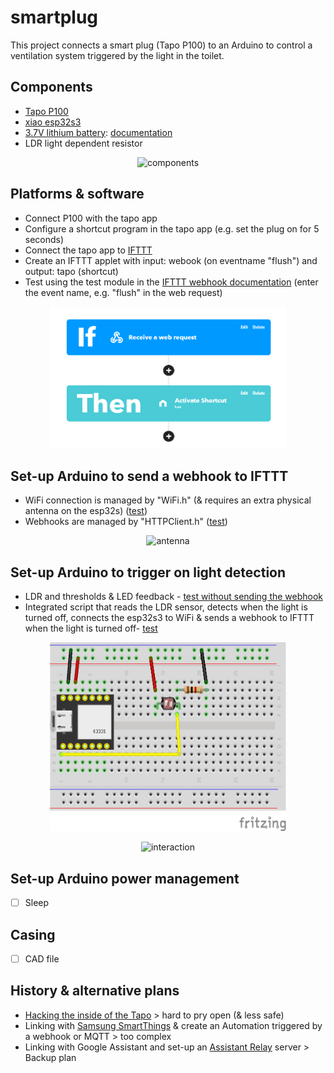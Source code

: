 # smartplug
This project connects a smart plug (Tapo P100) to an Arduino to control a ventilation system triggered by the light in the toilet.
## Components
- [Tapo P100](https://www.tp-link.com/nl-be/home-networking/smart-plug/tapo-p100/)
- [xiao esp32s3](https://www.seeedstudio.com/XIAO-ESP32S3-p-5627.html)
- [3.7V lithium battery](https://www.kiwi-electronics.com/nl/lithium-polymer-li-po-accu-3-7v-500mah-2200): [documentation](https://wiki.seeedstudio.com/xiao_esp32s3_getting_started/)
- LDR light dependent resistor 
<p align="center">
<img src="/img/hardware.jpg" alt="components" style="height: 7cm; width:10cm;"/>
</p>

## Platforms & software
- Connect P100 with the tapo app
- Configure a shortcut program in the tapo app (e.g. set the plug on for 5 seconds)
- Connect the tapo app to [IFTTT](ifttt.com)
- Create an IFTTT applet with input: webook (on eventname "flush") and output: tapo (shortcut)
- Test using the test module in the [IFTTT webhook documentation](https://ifttt.com/maker_webhooks) (enter the event name, e.g. "flush" in the web request)

<p align="center">
<img src="/img/ifttt.png" alt="ifttt applet" style="height: 6cm; width:10cm;"/>
</p>

## Set-up Arduino to send a webhook to IFTTT
- WiFi connection is managed by "WiFi.h" (& requires an extra physical antenna on the esp32s) ([test](tests/1_WiFi/1_WiFi.ino))
- Webhooks are managed by "HTTPClient.h" ([test](tests/2_WiFi_Webhook/2_WiFi_Webhook.ino))

<p align="center">
<img src="https://files.seeedstudio.com/wiki/SeeedStudio-XIAO-ESP32S3/img/5.gif" alt="antenna" style="height: 6cm; width:10cm;"/>
</p>

## Set-up Arduino to trigger on light detection
- LDR and thresholds & LED feedback - [test without sending the webhook](tests/3_LDR/3_LDR.ino)
- Integrated script that reads the LDR sensor, detects when the light is turned off, connects the esp32s3 to WiFi & sends a webhook to IFTTT when the light is turned off- [test](tests/4_integration/4_integration.ino)

<p align="center">
<img src="img/wires.png" alt="wires" style="height: 8cm; width:10cm;"/>

</p>
<p align="center">
    <img src="img/threshold.gif" alt="interaction" style="height: 6cm; width:10cm;"/>
</p>

## Set-up Arduino power management
- [ ] Sleep

## Casing
- [ ] CAD file

## History & alternative plans
- [Hacking the inside of the Tapo](https://www.youtube.com/watch?v=99iAK1JeAeo) > hard to pry open (& less safe)
- Linking with [Samsung SmartThings](https://smartthings.developer.samsung.com/) & create an Automation triggered by a webhook or MQTT > too complex
- Linking with Google Assistant and set-up an [Assistant Relay](https://greghesp.github.io/assistant-relay/docs/introduction) server > Backup plan
